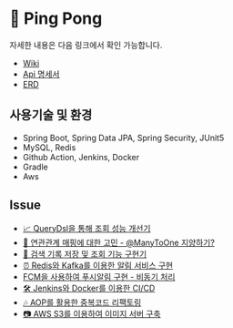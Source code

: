 # 🏓 Ping Pong

자세한 내용은 다음 링크에서 확인 가능합니다.
* [Wiki]()
* [Api 명세서](https://docs.google.com/spreadsheets/d/1gironPuvcwKDzbzAOUrbPqZ8V65owz-T/edit?usp=sharing&ouid=107228890700982767967&rtpof=true&sd=true)
* [ERD]()

## 사용기술 및 환경

* Spring Boot, Spring Data JPA, Spring Security, JUnit5
* MySQL, Redis
* Github Action, Jenkins, Docker
* Gradle
* Aws

## Issue

* [📈 QueryDsl을 통해 조회 성능 개선기](https://github.com/pping-ppong/Server/issues/1)
* [👭 연관관계 매핑에 대한 고민 - @ManyToOne 지양하기?](https://github.com/pping-ppong/Server/issues/2)
* [🔎 검색 기록 저장 및 조회 기능 구현기]()
* [⏰ Redis와 Kafka를 이용한 알림 서비스 구현]()
* [FCM을 사용하여 푸시알림 구현 - 비동기 처리]()
* [🛠 Jenkins와 Docker를 이용한 CI/CD]()
* [🎶 AOP를 활용한 중복코드 리팩토링]()
* [📷 AWS S3를 이용하여 이미지 서버 구축]()
